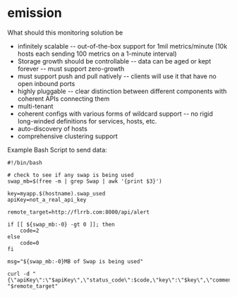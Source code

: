 emission
========

What should this monitoring solution be
- infinitely scalable -- out-of-the-box support for 1mil metrics/minute (10k hosts each sending 100 metrics on a 1-minute interval)
- Storage growth should be controllable -- data can be aged or kept forever -- must support zero-growth
- must support push and pull natively -- clients will use it that have no open inbound ports
- highly pluggable -- clear distinction between different components with coherent APIs connecting them
- multi-tenant
- coherent configs with various forms of wildcard support -- no rigid long-winded definitions for services, hosts, etc.
- auto-discovery of hosts
- comprehensive clustering support


Example Bash Script to send data:

```
#!/bin/bash

# check to see if any swap is being used
swap_mb=$(free -m | grep Swap | awk '{print $3}')

key=myapp.$(hostname).swap_used
apiKey=not_a_real_api_key

remote_target=http://flrrb.com:8000/api/alert

if [[ ${swap_mb:-0} -gt 0 ]]; then
	code=2
else
	code=0
fi

msg="${swap_mb:-0}MB of Swap is being used"

curl -d "{\"apiKey\":\"$apiKey\",\"status_code\":$code,\"key\":\"$key\",\"comment\":\"$msg\"}" "$remote_target"
```
